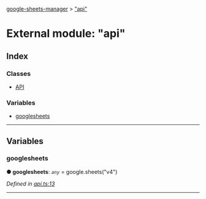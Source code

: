[google-sheets-manager](../README.md) > ["api"](../modules/_api_.md)



# External module: "api"

## Index

### Classes

* [API](../classes/_api_.api.md)


### Variables

* [googlesheets](_api_.md#googlesheets)



---
## Variables
<a id="googlesheets"></a>

###  googlesheets

**●  googlesheets**:  *`any`*  =  google.sheets("v4")

*Defined in [api.ts:13](https://github.com/AbdelrahmanRamadan/google-sheets-manager/blob/8df96f0/src/api.ts#L13)*





___


